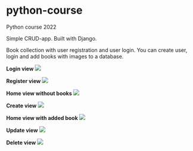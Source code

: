 # python-course
Python course 2022

Simple CRUD-app. Built with Django. 

Book collection with user registration and user login. You can create user, login and add books with images to a database. 

**Login view**
<img src="https://pythonweppipalvelu.files.wordpress.com/2022/05/image-34.png">


**Register view**
<img src="https://pythonweppipalvelu.files.wordpress.com/2022/05/image-27.png">


**Home view without books**
<img src="https://pythonweppipalvelu.files.wordpress.com/2022/05/image-28.png">


**Create view**
<img src="https://pythonweppipalvelu.files.wordpress.com/2022/05/image-29.png">


**Home view with added book**
<img src="https://pythonweppipalvelu.files.wordpress.com/2022/05/image-30.png">


**Update view**
<img src="https://pythonweppipalvelu.files.wordpress.com/2022/05/image-31.png">

**Delete view**
<img src="https://pythonweppipalvelu.files.wordpress.com/2022/05/image-31.png">
